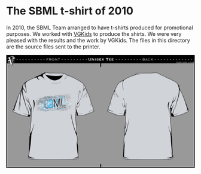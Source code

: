 The SBML t-shirt of 2010
========================

In 2010, the SBML Team arranged to have t-shirts produced for promotional purposes.  We worked with [VGKids](https://www.vgkids.com) to produce the shirts.  We were very pleased with the results and the work by VGKids.  The files in this directory are the source files sent to the printer.

<p align="center">
<img src="proof-from-vgkids-2009-04-14/SBML_mens_Ice.jpg">
</p>
